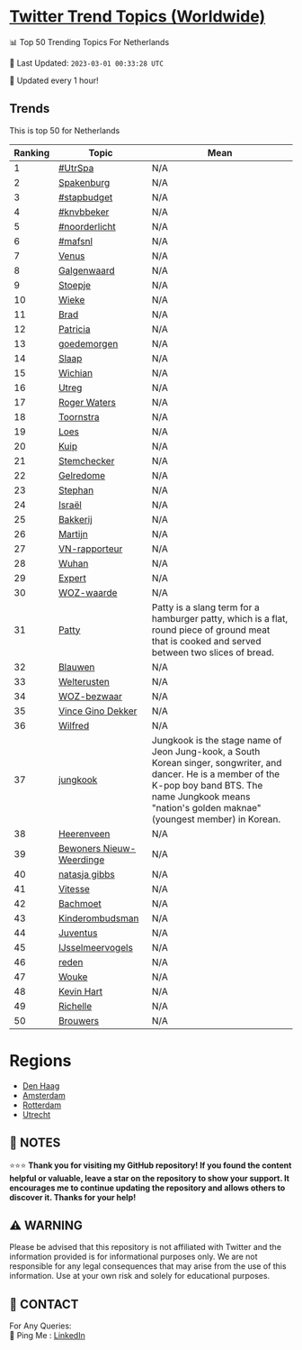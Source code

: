 [Twitter Trend Topics (Worldwide)](https://github.com/ErcinDedeoglu/Twitter-Trend-Topics)
==========


📊 Top 50 Trending Topics For Netherlands

📆 Last Updated: `2023-03-01 00:33:28 UTC`

🔧 Updated every 1 hour!


## Trends

This is top 50 for Netherlands

| Ranking | Topic | Mean |
| ------- | ------------ | ------------ |
| 1 | [#UtrSpa](http://twitter.com/search?q=%23UtrSpa) | N/A |
| 2 | [Spakenburg](http://twitter.com/search?q=Spakenburg) | N/A |
| 3 | [#stapbudget](http://twitter.com/search?q=%23stapbudget) | N/A |
| 4 | [#knvbbeker](http://twitter.com/search?q=%23knvbbeker) | N/A |
| 5 | [#noorderlicht](http://twitter.com/search?q=%23noorderlicht) | N/A |
| 6 | [#mafsnl](http://twitter.com/search?q=%23mafsnl) | N/A |
| 7 | [Venus](http://twitter.com/search?q=Venus) | N/A |
| 8 | [Galgenwaard](http://twitter.com/search?q=Galgenwaard) | N/A |
| 9 | [Stoepje](http://twitter.com/search?q=Stoepje) | N/A |
| 10 | [Wieke](http://twitter.com/search?q=Wieke) | N/A |
| 11 | [Brad](http://twitter.com/search?q=Brad) | N/A |
| 12 | [Patricia](http://twitter.com/search?q=Patricia) | N/A |
| 13 | [goedemorgen](http://twitter.com/search?q=goedemorgen) | N/A |
| 14 | [Slaap](http://twitter.com/search?q=Slaap) | N/A |
| 15 | [Wichian](http://twitter.com/search?q=Wichian) | N/A |
| 16 | [Utreg](http://twitter.com/search?q=Utreg) | N/A |
| 17 | [Roger Waters](http://twitter.com/search?q=Roger+Waters) | N/A |
| 18 | [Toornstra](http://twitter.com/search?q=Toornstra) | N/A |
| 19 | [Loes](http://twitter.com/search?q=Loes) | N/A |
| 20 | [Kuip](http://twitter.com/search?q=Kuip) | N/A |
| 21 | [Stemchecker](http://twitter.com/search?q=Stemchecker) | N/A |
| 22 | [Gelredome](http://twitter.com/search?q=Gelredome) | N/A |
| 23 | [Stephan](http://twitter.com/search?q=Stephan) | N/A |
| 24 | [Israël](http://twitter.com/search?q=Isra%c3%abl) | N/A |
| 25 | [Bakkerij](http://twitter.com/search?q=Bakkerij) | N/A |
| 26 | [Martijn](http://twitter.com/search?q=Martijn) | N/A |
| 27 | [VN-rapporteur](http://twitter.com/search?q=VN-rapporteur) | N/A |
| 28 | [Wuhan](http://twitter.com/search?q=Wuhan) | N/A |
| 29 | [Expert](http://twitter.com/search?q=Expert) | N/A |
| 30 | [WOZ-waarde](http://twitter.com/search?q=WOZ-waarde) | N/A |
| 31 | [Patty](http://twitter.com/search?q=Patty) | Patty is a slang term for a hamburger patty, which is a flat, round piece of ground meat that is cooked and served between two slices of bread. |
| 32 | [Blauwen](http://twitter.com/search?q=Blauwen) | N/A |
| 33 | [Welterusten](http://twitter.com/search?q=Welterusten) | N/A |
| 34 | [WOZ-bezwaar](http://twitter.com/search?q=WOZ-bezwaar) | N/A |
| 35 | [Vince Gino Dekker](http://twitter.com/search?q=Vince+Gino+Dekker) | N/A |
| 36 | [Wilfred](http://twitter.com/search?q=Wilfred) | N/A |
| 37 | [jungkook](http://twitter.com/search?q=jungkook) | Jungkook is the stage name of Jeon Jung-kook, a South Korean singer, songwriter, and dancer. He is a member of the K-pop boy band BTS. The name Jungkook means "nation's golden maknae" (youngest member) in Korean. |
| 38 | [Heerenveen](http://twitter.com/search?q=Heerenveen) | N/A |
| 39 | [Bewoners Nieuw-Weerdinge](http://twitter.com/search?q=Bewoners+Nieuw-Weerdinge) | N/A |
| 40 | [natasja gibbs](http://twitter.com/search?q=natasja+gibbs) | N/A |
| 41 | [Vitesse](http://twitter.com/search?q=Vitesse) | N/A |
| 42 | [Bachmoet](http://twitter.com/search?q=Bachmoet) | N/A |
| 43 | [Kinderombudsman](http://twitter.com/search?q=Kinderombudsman) | N/A |
| 44 | [Juventus](http://twitter.com/search?q=Juventus) | N/A |
| 45 | [IJsselmeervogels](http://twitter.com/search?q=IJsselmeervogels) | N/A |
| 46 | [reden](http://twitter.com/search?q=reden) | N/A |
| 47 | [Wouke](http://twitter.com/search?q=Wouke) | N/A |
| 48 | [Kevin Hart](http://twitter.com/search?q=Kevin+Hart) | N/A |
| 49 | [Richelle](http://twitter.com/search?q=Richelle) | N/A |
| 50 | [Brouwers](http://twitter.com/search?q=Brouwers) | N/A |



# Regions

* [Den Haag](</Netherlands/Den Haag.md>)
* [Amsterdam](</Netherlands/Amsterdam.md>)
* [Rotterdam](</Netherlands/Rotterdam.md>)
* [Utrecht](</Netherlands/Utrecht.md>)



## 📝 NOTES

⭐⭐⭐ **Thank you for visiting my GitHub repository! If you found the content helpful or valuable, leave a star on the repository to show your support. It encourages me to continue updating the repository and allows others to discover it. Thanks for your help!**


## ⚠️ WARNING

Please be advised that this repository is not affiliated with Twitter and the information provided is for informational purposes only. We are not responsible for any legal consequences that may arise from the use of this information. Use at your own risk and solely for educational purposes.


## 📨 CONTACT

 For Any Queries:  
            🏓 Ping Me : [LinkedIn](https://www.linkedin.com/in/ercindedeoglu/)
